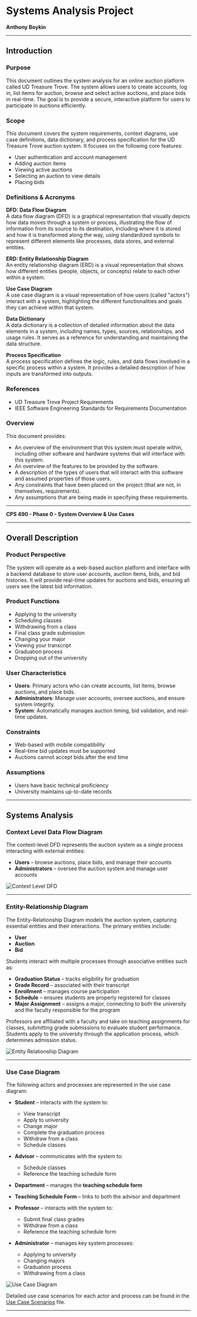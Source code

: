 # Systems Analysis Project
  
**Anthony Boykin**  
 

---

## Introduction

### Purpose  
This document outlines the system analysis for an online auction platform called UD Treasure Trove. The system allows users to create accounts, log in, list items for auction, browse and select active auctions, and place bids in real-time. The goal is to provide a secure, interactive platform for users to participate in auctions efficiently.

### Scope  
This document covers the system requirements, context diagrams, use case definitions, data dictionary, and process specification for the UD Treasure Trove auction system. It focuses on the following core features:

- User authentication and account management
- Adding auction items
- Viewing active auctions
- Selecting an auction to view details
- Placing bids

### Definitions & Acronyms  
**DFD: Data Flow Diagram**  
A data flow diagram (DFD) is a graphical representation that visually depicts how data moves through a system or process, illustrating the flow of information from its source to its destination, including where it is stored and how it is transformed along the way, using standardized symbols to represent different elements like processes, data stores, and external entities.  

**ERD: Entity Relationship Diagram**  
An entity relationship diagram (ERD) is a visual representation that shows how different entities (people, objects, or concepts) relate to each other within a system.  

**Use Case Diagram**  
A use case diagram is a visual representation of how users (called "actors") interact with a system, highlighting the different functionalities and goals they can achieve within that system.  

**Data Dictionary**  
A data dictionary is a collection of detailed information about the data elements in a system, including names, types, sources, relationships, and usage rules. It serves as a reference for understanding and maintaining the data structure.  

**Process Specification**  
A process specification defines the logic, rules, and data flows involved in a specific process within a system. It provides a detailed description of how inputs are transformed into outputs.  

### References  
- UD Treasure Trove Project Requirements
- IEEE Software Engineering Standards for Requirements Documentation 

### Overview  
This document provides:  
- An overview of the environment that this system must operate within, including other software and hardware systems that will interface with this system.  
- An overview of the features to be provided by the software.  
- A description of the types of users that will interact with this software and assumed properties of those users.  
- Any constraints that have been placed on the project (that are not, in themselves, requirements).  
- Any assumptions that are being made in specifying these requirements.  

---

**CPS 490 - Phase 0 - System Overview & Use Cases**  

---

## Overall Description

### Product Perspective  
The system will operate as a web-based auction platform and interface with a backend database to store user accounts, auction items, bids, and bid histories. It will provide real-time updates for auctions and bids, ensuring all users see the latest bid information.

### Product Functions  
- Applying to the university  
- Scheduling classes  
- Withdrawing from a class  
- Final class grade submission  
- Changing your major  
- Viewing your transcript  
- Graduation process  
- Dropping out of the university  

### User Characteristics  
- **Users**: Primary actors who can create accounts, list items, browse auctions, and place bids.  
- **Administrators**: Manage user accounts, oversee auctions, and ensure system integrity.
- **System**: Automatically manages auction timing, bid validation, and real-time updates.

### Constraints  
- Web-based with mobile compatibility
- Real-time bid updates must be supported
- Auctions cannot accept bids after the end time  

### Assumptions  
- Users have basic technical proficiency  
- University maintains up-to-date records  

---

## Systems Analysis

### Context Level Data Flow Diagram  
The context-level DFD represents the auction system as a single process interacting with external entities:  
- **Users** – browse auctions, place bids, and manage their accounts
- **Administrators** – oversee the auction system and manage user accounts  

![Context Level DFD](Diagrams/ContextLevelDFD.png)  

---

### Entity-Relationship Diagram  
The Entity-Relationship Diagram models the auction system, capturing essential entities and their interactions. The primary entities include:  
- **User**  
- **Auction**  
- **Bid**    

Students interact with multiple processes through associative entities such as:  
- **Graduation Status** – tracks eligibility for graduation  
- **Grade Record** – associated with their transcript  
- **Enrollment** – manages course participation  
- **Schedule** – ensures students are properly registered for classes  
- **Major Assignment** – assigns a major, connecting to both the university and the faculty responsible for the program  

Professors are affiliated with a faculty and take on teaching assignments for classes, submitting grade submissions to evaluate student performance. Students apply to the university through the application process, which determines admission status.  

![Entity Relationship Diagram](Diagrams/ER%20Diagram.png)  

---

### Use Case Diagram  
The following actors and processes are represented in the use case diagram:  

- **Student** – interacts with the system to:  
    - View transcript  
    - Apply to university  
    - Change major  
    - Complete the graduation process  
    - Withdraw from a class  
    - Schedule classes  

- **Advisor** – communicates with the system to:  
    - Schedule classes  
    - Reference the teaching schedule form  

- **Department** – manages the **teaching schedule form**  

- **Teaching Schedule Form** – links to both the advisor and department  

- **Professor** – interacts with the system to:  
    - Submit final class grades  
    - Withdraw from a class  
    - Reference the teaching schedule form  

- **Administrator** – manages key system processes:  
    - Applying to university  
    - Changing majors  
    - Graduation process  
    - Withdrawing from a class  

![Use Case Diagram](Diagrams/UseCaseDiagram.png)  

Detailed use case scenarios for each actor and process can be found in the [Use Case Scenarios](case.md) file.

---

